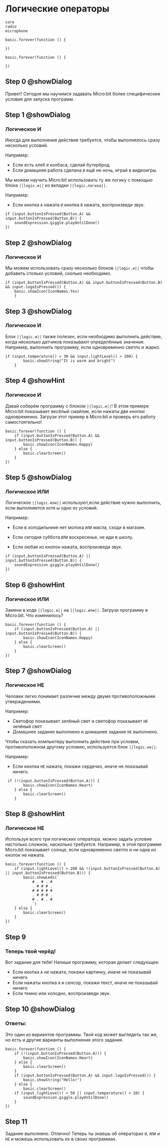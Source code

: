 # Логические операторы

```package
core
radio
microphone
```

```template
basic.forever(function () {
	
})
```

```blocks
basic.forever(function () {
	
})
```
## Step 0 @showDialog
Привет! Сегодня мы научимся задавать Micro:bit более специфические условия для запуска программ.
## Step 1 @showDialog
### Логическое И
Иногда для выполнения действия требуется, чтобы выполнялось сразу несколько условий.
  
Например:  
- Если есть хлеб `И` колбаса, сделай бутерброд.
- Если домашняя работа сделана `И` ещё не ночь, играй в видеоигры.
  
Мы можем научить Micro:bit использовать ту же логику с помощью блока ``||logic.и||`` из вкладки  ``||logic.логика||``.
  
Например:
- Если кнопка `A` нажата `И` кнопка `B` нажата, воспроизведи звук.
```block
if (input.buttonIsPressed(Button.A) && input.buttonIsPressed(Button.B)) {
    soundExpression.giggle.playUntilDone()
})
```

## Step 2 @showDialog
### Логическое И
Мы можем использовать сразу несколько блоков ``||logic.и||`` чтобы добавить столько условий, сколько необходимо.
```blocks
if (input.buttonIsPressed(Button.A) && input.buttonIsPressed(Button.B) && input.logoIsPressed()) {
    basic.showIcon(IconNames.Yes)
    }
```
## Step 3 @showDialog
### Логическое И
Блок ``||logic.и||`` также полезен, если необходимо выполнить действие, когда несколько датчиков показывают определённые значения. Например, выполнить программу, если одновременно светло и жарко.
```block
if (input.temperature() > 30 && input.lightLevel() > 200) {
        basic.showString("It is warm and bright")
    }
```
## Step 4 @showHint
### Логическое И
Давай соберём программу с блоком ``||logic.и||``!
В этом примере Micro:bit показывает весёлый смайлик, если нажаты две кнопки одновременно. Загрузи этот пример в Micro:bit и проверь его работу самостоятельно!
```blocks
basic.forever(function () {
    if (input.buttonIsPressed(Button.A) && input.buttonIsPressed(Button.B)) {
        basic.showIcon(IconNames.Happy)
    } else {
        basic.clearScreen()
    }
})
```
## Step 5 @showDialog
### Логическое ИЛИ
Логическое ``||logic.или||`` используют,если действие нужно выполнить, если выполняется хотя ы одно из условий.
  
Например:
- Если в холодильнике нет молока `ИЛИ` масла, сходи в магазин.
- Если сегодня суббота `ИЛИ` воскресенье, не иди в школу.
  
- Если любая из кнопок нажата, воспроизведи звук.

```block
if (input.buttonIsPressed(Button.A) || input.buttonIsPressed(Button.B)) {
    soundExpression.giggle.playUntilDone()
})
```
## Step 6 @showHint
### Логическое ИЛИ
Замени в коде ``||logic.и||`` на ``||logic.или||``. Загрузи программу в Micro:bit. Что изменилось?
```blocks
basic.forever(function () {
    if (input.buttonIsPressed(Button.A) || input.buttonIsPressed(Button.B)) {
        basic.showIcon(IconNames.Happy)
    } else {
        basic.clearScreen()
    }
})
```
## Step 7 @showDialog
### Логическое НЕ
Человек легко понимает различие между двумя противоположными утверждениями.
  
Например:
- Светофор показывает зелёный свет и светофор показывает `НЕ` зелёный свет
- Домашнее задание выполнено и домашнее задание `НЕ` выполнено.
  
Чтобы сказать компьютеру выполнить действие при условии, противоположном другому условию, используется блок ``||logic.не||``.
  
Например:
- Если кнопка `НЕ` нажата, покажи сердечко, иначе не показывай ничего.
```block
 if (!(input.buttonIsPressed(Button.A))) {
        basic.showIcon(IconNames.Heart)
    } else {
        basic.clearScreen()
    }
```
## Step 8 @showHint
### Логическое НЕ
Используя всего три логических оператора, можно задать условие настолько сложное, насколько требуется. Например, в этой программе Micro:bit показывает солнце, если одновременно светло и ни одна из кнопок не нажата.
```blocks
basic.forever(function () {
    if (input.lightLevel() > 200 && !(input.buttonIsPressed(Button.A) || input.buttonIsPressed(Button.B))) {
        basic.showLeds(`
            # . # . #
            . # # # .
            # # # # #
            . # # # .
            # . # . #
            `)
    } else {
        basic.clearScreen()
    }
})
```

## Step 9
### Теперь твой черёд!
Вот задание для тебя! Напиши программу, которая делает следующее:
- Если кнопка `A` не нажата, покажи картинку, иначе не показывай ничего
- Если нажаты кнопка `A` и сенсор, покажи текст, иначе не показывай ничего
- Если темно или холодно, воспроизведи звук.

## Step 10 @showDialog
### Ответы:
Это один из вариантов программы. Твой код может выглядеть так же, но есть и другие варианты выполнения этого задания.
```blocks
basic.forever(function () {
    if (!(input.buttonIsPressed(Button.A))) {
        basic.showIcon(IconNames.Heart)
    } else {
        basic.clearScreen()
    }
    if (input.buttonIsPressed(Button.A) && input.logoIsPressed()) {
        basic.showString("Hello!")
    } else {
        basic.clearScreen()
    if (input.lightLevel() < 50 || input.temperature() < 10) {
        soundExpression.giggle.playUntilDone()
    }
})
```

## Step 11
Задание выполнено. Отлично! Теперь ты знаешь об операторах `И`, `ИЛИ` и `НЕ` и можешь использовать их в своих программах.